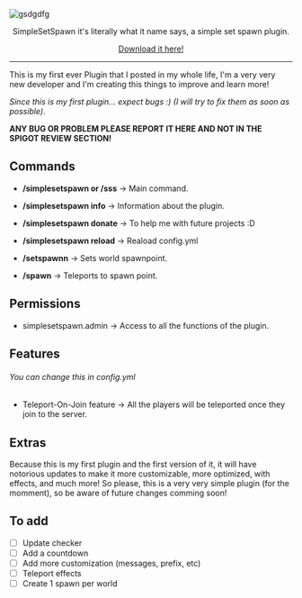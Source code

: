 ![gsdgdfg](https://user-images.githubusercontent.com/50084238/204422596-8a2b2ed2-7d8d-4a4d-8b80-839f195fe763.png)

<div align="center">
SimpleSetSpawn it's literally what it name says, a simple set spawn plugin.

[Download it here!](https://www.spigotmc.org/resources/simplesetspawn.106488/)

</div>

---

This is my first ever Plugin that I posted in my whole life, I'm a very very new developer and I'm creating this things to improve and learn more!

*Since this is my first plugin... expect bugs :) (I will try to fix them as soon as possible)*.

**ANY BUG OR PROBLEM PLEASE REPORT IT HERE AND NOT IN THE SPIGOT REVIEW SECTION!**

## Commands

- **/simplesetspawn or /sss** -> Main command.
- **/simplesetspawn info** -> Information about the plugin.
- **/simplesetspawn donate** -> To help me with future projects :D
- **/simplesetspawn reload** -> Reaload config.yml

- **/setspawnn** -> Sets world spawnpoint.
- **/spawn** -> Teleports to spawn point.

## Permissions

- simplesetspawn.admin -> Access to all the functions of the plugin.

## Features

###### You can change this in config.yml 

- Teleport-On-Join feature -> All the players will be teleported once they join to the server.

## Extras

Because this is my first plugin and the first version of it, it will have notorious updates to make it more customizable, more optimized, with effects, and much more!
So please, this is a very very simple plugin (for the momment), so be aware of future changes comming soon!

## To add

- [ ] Update checker
- [ ] Add a countdown
- [ ] Add more customization (messages, prefix, etc)
- [ ] Teleport effects
- [ ] Create 1 spawn per world
